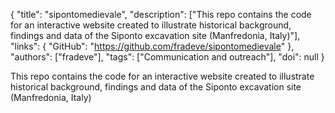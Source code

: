 {
  "title": "sipontomedievale",
  "description": ["This repo contains the code for an interactive website created to illustrate historical background, findings and data of the Siponto excavation site (Manfredonia, Italy)"],
  "links": {
    "GitHub": "https://github.com/fradeve/sipontomedievale"
  },
  "authors": ["fradeve"],
  "tags": ["Communication and outreach"],
  "doi": null
}

<!-- Generated by csv2md.R – do not edit by hand -->

This repo contains the code for an interactive website created to illustrate historical background, findings and data of the Siponto excavation site (Manfredonia, Italy)